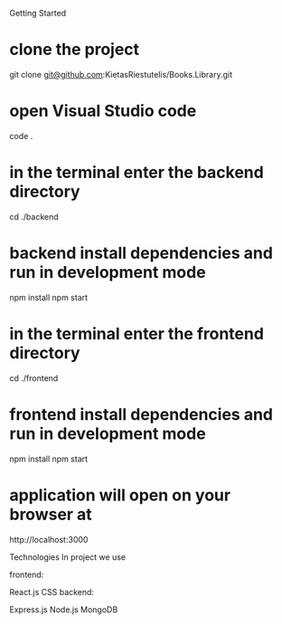 Getting Started
# clone the project
git clone git@github.com:KietasRiestutelis/Books.Library.git

# open Visual Studio code
code .

# in the terminal enter the backend directory
cd ./backend

# backend install dependencies and run in development mode
npm install
npm start

# in the terminal enter the frontend directory
cd ./frontend

# frontend install dependencies and run in development mode
npm install
npm start

# application will open on your browser at
http://localhost:3000

Technologies
In project we use

frontend:

React.js
CSS
backend:

Express.js
Node.js
MongoDB
